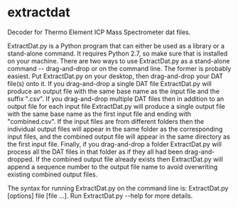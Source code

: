 # extractdat
Decoder for Thermo Element ICP Mass Spectrometer dat files.

ExtractDat.py is a Python program that can either be used as a library or a stand-alone command. It
requires Python 2.7, so make sure that is installed on your machine. There are two ways to use
ExtractDat.py as a stand-alone command -- drag-and-drop or on the command line. The former is
probably easiest. Put ExtractDat.py on your desktop, then drag-and-drop your DAT file(s) onto it. If
you drag-and-drop a single DAT file ExtractDat.py will produce an output file with the same base
name as the input file and the suffix ".csv". If you drag-and-drop multiple DAT files then in
addition to an output file for each input file ExtractDat.py will produce a single output file with
the same base name as the first input file and ending with "combined.csv". If the input files are
from different folders then the individual output files will appear in the same folder as the
corresponding input files, and the combined output file will appear in the same directory as the
first input file. Finally, if you drag-and-drop a folder ExtractDat.py will process all the DAT
files in that folder as if they all had been drag-and-dropped. If the combined output file already
exists  then ExtractDat.py will append a sequence number to the output file name to avoid
overwriting existing combined output files.

The syntax for running ExtractDat.py on the command line is: ExtractDat.py [options] file [file
...]. Run ExtractDat.py --help for more details.
